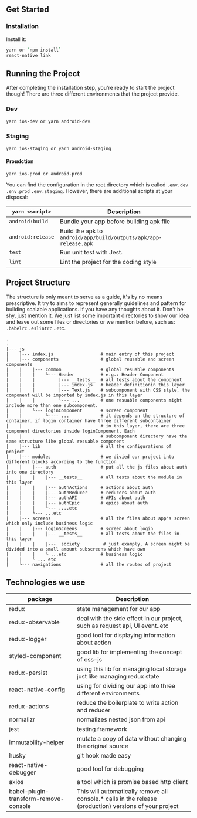 ## Get Started

### Installation

Install it:

```bash
yarn or `npm install`
react-native link
```

## Running the Project

After completing the installation step, you're ready to start the project though!
There are three different environments that the project provide.

### Dev

```bash
yarn ios-dev or yarn android-dev
```

### Staging

```
yarn ios-staging or yarn android-staging
```

#### Proudction

```
yarn ios-prod or android-prod
```

You can find the configuration in the root directory which is called `.env.dev` `.env.prod` `.env.staging`.
However, there are additional scripts at your disposal:

|`yarn <script>`|Description|
|---------------|-----------|
|`android:build`    | Bundle your app before building apk file|
|`android:release`  | Build the apk to `android/app/build/outputs/apk/app-release.apk`|
|`test`             | Run unit test with Jest.|
|`lint`             | Lint the project for the coding style |

## Project Structure

The structure is only meant to serve as a guide, it's by no means prescriptive. It try to aims to represent generally 
guidelines and pattern for building scalable applications. If you have any thoughts about it. Don't be shy, just mention
it. We just list some important directories to show our idea and leave out some files or directories or we mention before,
such as: `.babelrc` `.eslintrc` ..etc.

```
.
.
|--- js
|    |--- index.js                  # main entry of this project 
|    |--- components                # global reusable and screen components 
|    |    |--- common               # global resuable components
|    |    |    └--- Header          # e.g.: Header Component
|    |    |         |--- __tests__  # all tests about the component 
|    |    |         |--- index.js   # header definitionin this layer
|    |    |         |--- Text.js    # subcomponent with CSS style, the component will be imported by index.js in this layer
|    |    |         └--- ...        # one resuable components might include more than one subcomponent. 
|    |    └--- loginComponent       # screen component
|    |         └---- ...            # it depends on the structure of container. if login container have three different subcontainer
|    |                              # in this layer, there are three component directories inside loginComponent. Each
|    |                              # subcomponent directory have the same structure like global resuable component
|    |--- lib                       # all the configurations of project
|    |--- modules                   # we divied our project into different blocks according to the function
|    |    |--- auth                 # put all the js files about auth into one directory
|    |    |    |--- __tests__       # all tests about the module in this layer
|    |    |    |--- authActions     # actions about auth
|    |    |    |--- authReducer     # reducers about auth
|    |    |    |--- authAPI         # APIs about auth
|    |    |    |--- authEpic        # epics about auth
|    |    |    └--- ....etc         
|    |    └--- ...etc    
|    |--- screens                   # all the files about app's screen which only include business logic
|    |    |--- loginScreens         # screen about login 
|    |    |    |--- __tests__       # all tests about the files in this layer
|    |    |    |---  society         # just examply, A screen might be divided into a small amount subscreens which have own
|    |    |    └ ...etc             # business logic
|    |    └ ... etc
|    └--- navigations               # all the routes of project                    
```

## Technologies we use

|package|Description|
|------------------|-----------|
|redux             | state management for our app |
|redux-observable  | deal with the side effect in our project, such as request api, UI event..etc|
|redux-logger      | good tool for displaying information about action|
|styled-component  | good lib for implementing the concept of css-js |
|redux-persist     | using this lib for managing local storage just like managing redux state|
|react-native-config| using for dividing our app into three different environments|
|redux-actions     | reduce the boilerplate to write action and reducer |
|normalizr         | normalizes nested json from api |
|jest              | testing framework |
|immutability-helper| mutate a copy of data without changing the original source|
|husky             | git hook made easy |
|react-native-debugger| good tool for debugging |
|axios             | a tool which is promise based http client|
|babel-plugin-transform-remove-console|This will automatically remove all console.* calls in the release (production) versions of your project|


